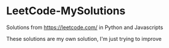 ﻿# LeetCode-MySolutions
Solutions from https://leetcode.com/ in Python and Javascripts

These solutions are my own solution, I'm just trying to improve
